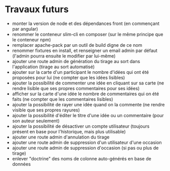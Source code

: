# Travaux futurs

- monter la version de node et des dépendances front (en commençant par angular)
- renommer le conteneur slim-cli en composer (sur le même principe que le conteneur npm)
- remplacer apache-pack par un outil de build digne de ce nom
- renommer fixtures en install, et renseigner un email admin par défaut
  (l'admin pourra ensuite le modifier par lui-même)
- ajouter une route admin de génération du tirage au sort dans l'application (tirage au sort automatisé)
- ajouter sur la carte d'un participant le nombre d'idées qui ont été proposées pour lui (ne compter que les idées lisibles)
- ajouter la possibilité de commenter une idée en cliquant sur sa carte (ne rendre lisible que ses propres commentaires pour ses idées)
- afficher sur la carte d'une idée le nombre de commentaires qui on été faits (ne compter que les commentaires lisibles)
- ajouter la possibilité de rayer une idée quand on la commente (ne rendre visible que ses propres rayures)
- ajouter la possibilité d'éditer le titre d'une idée ou un commentaire (pour son auteur seulement)
- ajouter la possibilité de désactiver un compte utilisateur
  (toujours présent en base pour l'historique, mais plus utilisable)
- ajouter une route admin d'annulation du tirage
- ajouter une route admin de suppression d'un utilisateur d'une occasion
- ajouter une route admin de suppression d'occasion (si pas ou plus de tirage)
- enlever "doctrine" des noms de colonne auto-générés en base de données
